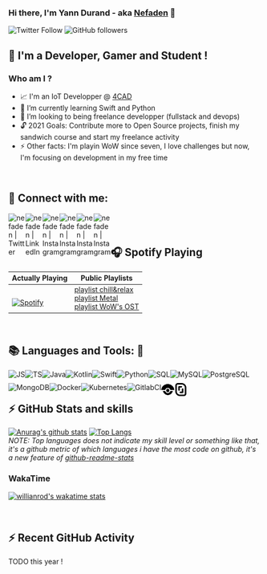 ### Hi there, I'm Yann Durand - aka [Nefaden][website] 👋

![Twitter Follow](https://img.shields.io/twitter/follow/YannDurand11?color=blue&logo=twitter&style=for-the-badge)
![GitHub followers](https://img.shields.io/github/followers/nefaden?color=blue&logo=github&style=for-the-badge)

## :sparkler: I'm a Developer, Gamer and Student !
### Who am I ? 
- :chart_with_upwards_trend: I'm an IoT Developper @ [4CAD][4CAD]
- 🌱  I’m currently learning Swift and Python
- 👯  I’m looking to being freelance developper (fullstack and devops)
- :unlock:  2021 Goals: Contribute more to Open Source projects, finish my sandwich course and start my freelance activity
- :zap: Other facts: I'm playin WoW since seven, I love challenges but now, I'm focusing on development in my free time

<br />

## :stars: Connect with me:  

[<img width="34px" align="left" alt="nefaden | Twitter" width="22px" src="https://img.icons8.com/fluent/48/000000/twitter.png" />][twitter]
[<img width="34px" align="left" alt="nefaden | LinkedIn" width="22px" src="https://img.icons8.com/fluent/48/000000/linkedin.png" />][linkedin]
[<img width="34px" align="left" alt="nefaden | Instagram" width="22px" src="https://img.icons8.com/fluent/48/000000/instagram-new.png" />][instagram]
[<img width="34px" align="left" alt="nefaden | Instagram" width="22px" src="https://img.icons8.com/color/48/000000/youtube.png" />][youtube]
[<img width="34px" align="left" alt="nefaden | Instagram" width="22px" src="https://img.icons8.com/fluent/48/000000/discord-logo.png" />][discord]
[<img width="34px" align="left" alt="nefaden | Instagram" width="22px" src="https://img.icons8.com/color/48/000000/slack-new.png" />][slack]

<br />
<br />

## 🎧 Spotify Playing 

Actually Playing | Public Playlists
--------------------------|----------------
&nbsp; <br> [![Spotify](https://novatorem.vercel.app/api/spotify)](https://open.spotify.com/user/nefaden) | [playlist chill&relax][spotify_chill&relax] <br />[playlist Metal][spotify_metal] <br />[playlist WoW's OST][spotify_wowost] <br />

<!--
<table width="100%"> 
  <tr>
  <td width="50%">
      
&nbsp; <br> [![Spotify](https://novatorem.vercel.app/api/spotify)](https://open.spotify.com/user/nefaden)

  </td>
  <td>

  [playlist chill&relax][spotify_chill&relax] <br />
  [playlist Metal][spotify_metal] <br />
  [playlist WoW's OST][spotify_wowost] <br />

  </td>
</table>
-->

[//]: <> (The `&nbsp;` is to have Aphelion take up more space)

<br />

## :books: Languages and Tools: :wrench:

<img align="left" alt="JS" height="26" src="https://img.icons8.com/color/48/000000/javascript.png"/>
<img align="left" alt="TS" height="26" src="https://img.icons8.com/color/48/000000/typescript.png"/>
<img align="left" alt="Java" height="26" src="https://img.icons8.com/color/48/000000/java-coffee-cup-logo.png"/>
<img align="left" alt="Kotlin" height="26" src="https://img.icons8.com/color/48/000000/kotlin.png"/>
<img align="left" alt="Swift" height="26" src="https://img.icons8.com/fluent/48/000000/swift.png"/>
<img align="left" alt="Python" height="26" src="https://img.icons8.com/color/48/000000/python.png"/>
<img align="left" alt="SQL" height="26" src="https://img.icons8.com/nolan/64/sql.png"/>
<img align="left" alt="MySQL" height="26" src="https://img.icons8.com/color/48/000000/mysql.png"/>
<img align="left" alt="PostgreSQL" height="26" src="https://img.icons8.com/color/48/000000/postgreesql.png"/>
<img align="left" alt="MongoDB" height="26" src="https://img.icons8.com/color/48/000000/mongodb.png"/>
<img align="left" alt="Docker" height="26" src="https://img.icons8.com/color/48/000000/docker.png"/>
<img align="left" alt="Kubernetes" height="26" src="https://img.icons8.com/color/48/000000/kubernetes.png"/>
<img align="left" alt="GitlabCI" height="26" src="https://img.icons8.com/color/48/000000/gitlab.png"/>
<img align="left" alt="DroneCI" height="26" src="./assets/tools/drone.svg"/>
<img align="left" alt="Scaleway" height="26" src="./assets/tools/scaleway.svg"/>

<br />
<br />

## :zap: GitHub Stats and skills

[![Anurag's github stats](https://github-readme-stats.vercel.app/api?username=nefaden&count_private=true&show_icons=true&theme=midnight-purple)](https://github.com/anuraghazra/github-readme-stats)
[![Top Langs](https://github-readme-stats.vercel.app/api/top-langs/?username=nefaden&layout=compact&theme=midnight-purple)](https://github.com/anuraghazra/github-readme-stats)
<br />
*NOTE: Top languages does not indicate my skill level or something like that, it's a github metric of which languages i have the most code on github, it's a new feature of [github-readme-stats](https://github.com/anuraghazra/github-readme-stats)*

### WakaTime

[![willianrod's wakatime stats](https://github-readme-stats.vercel.app/api/wakatime?username=nefaden&theme=midnight-purple)](https://github.com/anuraghazra/github-readme-stats)

<br />

## :zap: Recent GitHub Activity
  
<!--START_SECTION:activity-->
TODO this year !
<!--END_SECTION:activity-->

<br />

[4CAD]: https://www.4cadgroup.com/
[twitter]: https://twitter.com/YannDurand11 
[instagram]: https://www.instagram.com/nefa_yann/ 
[linkedin]: https://www.linkedin.com/in/yann-durand-12456212a/ 
[discord]: https://discord.gg/VDC6araa
[slack]: https://
[youtube]: https://www.youtube.com/channel/UCwl2xhVlp7POMznBOgcedww
[website]: https://nefaden.github.io/
[spotify_chill&relax]: https://open.spotify.com/playlist/3SWZ5oFiTyHmf0dc2BDOQp
[spotify_metal]: https://open.spotify.com/playlist/4fPi4z0xDEeuLOroXqGbK6
[spotify_wowost]: https://open.spotify.com/playlist/3smqCGfMEgIVio0mHEC1a3
